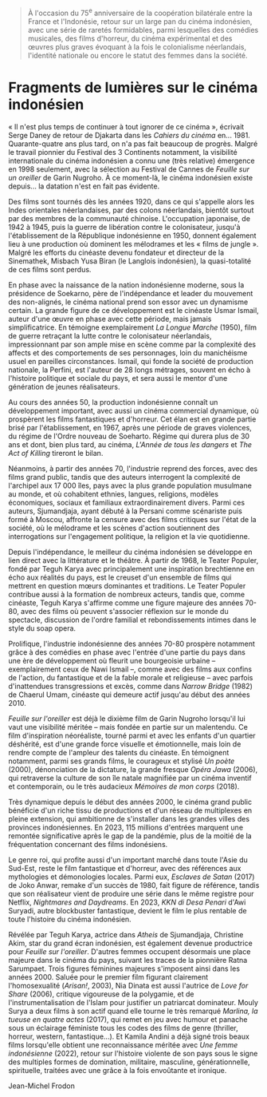 > À l'occasion du 75<sup>e</sup> anniversaire de la coopération bilatérale entre la France et l'Indonésie, retour sur un large pan du cinéma indonésien, avec une série de raretés formidables, parmi lesquelles des comédies musicales, des films d'horreur, du cinéma expérimental et des œuvres plus graves évoquant à la fois le colonialisme néerlandais, l'identité nationale ou encore le statut des femmes dans la société.

# Fragments de lumières sur le cinéma indonésien

« Il n'est plus temps de continuer à tout ignorer de ce cinéma », écrivait Serge Daney de retour de Djakarta dans les _Cahiers du cinéma_ en... 1981. Quarante-quatre ans plus tard, on n'a pas fait beaucoup de progrès. Malgré le travail pionnier du Festival des 3 Continents notamment, la visibilité internationale du cinéma indonésien a connu une (très relative) émergence en 1998 seulement, avec la sélection au Festival de Cannes de _Feuille sur un oreiller_ de Garin Nugroho. À ce moment-là, le cinéma indonésien existe depuis... la datation n'est en fait pas évidente.

Des films sont tournés dès les années 1920, dans ce qui s'appelle alors les Indes orientales néerlandaises, par des colons néerlandais, bientôt surtout par des membres de la communauté chinoise. L'occupation japonaise, de 1942 à 1945, puis la guerre de libération contre le colonisateur, jusqu'à l'établissement de la République indonésienne en 1950, donnent également lieu à une production où dominent les mélodrames et les « films de jungle ». Malgré les efforts du cinéaste devenu fondateur et directeur de la Sinemathek, Misbach Yusa Biran (le Langlois indonésien), la quasi-totalité de ces films sont perdus.

En phase avec la naissance de la nation indonésienne moderne, sous la présidence de Soekarno, père de l'indépendance et leader du mouvement des non-alignés, le cinéma national prend son essor avec un dynamisme certain. La grande figure de ce développement est le cinéaste Usmar Ismail, auteur d'une œuvre en phase avec cette période, mais jamais simplificatrice. En témoigne exemplairement _La Longue Marche_ (1950), film de guerre retraçant la lutte contre le colonisateur néerlandais, impressionnant par son ample mise en scène comme par la complexité des affects et des comportements de ses personnages, loin du manichéisme usuel en pareilles circonstances. Ismail, qui fonde la société de production nationale, la Perfini, est l'auteur de 28 longs métrages, souvent en écho à l'histoire politique et sociale du pays, et sera aussi le mentor d'une génération de jeunes réalisateurs.

Au cours des années 50, la production indonésienne connaît un développement important, avec aussi un cinéma commercial dynamique, où prospèrent les films fantastiques et d'horreur. Cet élan est en grande partie brisé par l'établissement, en 1967, après une période de graves violences, du régime de l'Ordre nouveau de Soeharto. Régime qui durera plus de 30 ans et dont, bien plus tard, au cinéma, _L'Année de tous les dangers_ et _The Act of Killing_ tireront le bilan.

Néanmoins, à partir des années 70, l'industrie reprend des forces, avec des films grand public, tandis que des auteurs interrogent la complexité de l'archipel aux 17 000 îles, pays avec la plus grande population musulmane au monde, et où cohabitent ethnies, langues, religions, modèles économiques, sociaux et familiaux extraordinairement divers. Parmi ces auteurs, Sjumandjaja, ayant débuté à la Persani comme scénariste puis formé à Moscou, affronte la censure avec des films critiques sur l'état de la société, où le mélodrame et les scènes d'action soutiennent des interrogations sur l'engagement politique, la religion et la vie quotidienne.

Depuis l'indépendance, le meilleur du cinéma indonésien se développe en lien direct avec la littérature et le théâtre. À partir de 1968, le Teater Populer, fondé par Teguh Karya avec principalement une inspiration brechtienne en écho aux réalités du pays, est le creuset d'un ensemble de films qui mettrent en question mœurs dominantes et traditions. Le Teater Populer contribue aussi à la formation de nombreux acteurs, tandis que, comme cinéaste, Teguh Karya s'affirme comme une figure majeure des années 70-80, avec des films où peuvent s'associer réflexion sur le monde du spectacle, discussion de l'ordre familial et rebondissements intimes dans le style du soap opera.

Prolifique, l'industrie indonésienne des années 70-80 prospère notamment grâce à des comédies en phase avec l'entrée d'une partie du pays dans une ère de développement où fleurit une bourgeoisie urbaine – exemplairement ceux de Nawi Ismail –, comme avec des films aux confins de l'action, du fantastique et de la fable morale et religieuse – avec parfois d'inattendues transgressions et excès, comme dans _Narrow Bridge_ (1982) de Chaerul Umam, cinéaste qui demeure actif jusqu'au début des années 2010.

_Feuille sur l'oreiller_ est déjà le dixième film de Garin Nugroho lorsqu'il lui vaut une visibilité méritée – mais fondée en partie sur un malentendu. Ce film d'inspiration néoréaliste, tourné parmi et avec les enfants d'un quartier déshérité, est d'une grande force visuelle et émotionnelle, mais loin de rendre compte de l'ampleur des talents du cinéaste. En témoignent notamment, parmi ses grands films, le courageux et stylisé _Un poète_ (2000), dénonciation de la dictature, la grande fresque _Opéra Jawa_ (2006), qui retraverse la culture de son île natale magnifiée par un cinéma inventif et contemporain, ou le très audacieux _Mémoires de mon corps_ (2018).

Très dynamique depuis le début des années 2000, le cinéma grand public bénéficie d'un riche tissu de productions et d'un réseau de multiplexes en pleine extension, qui ambitionne de s'installer dans les grandes villes des provinces indonésiennes. En 2023, 115 millions d'entrées marquent une remontée significative après le gap de la pandémie, plus de la moitié de la fréquentation concernant des films indonésiens.

Le genre roi, qui profite aussi d'un important marché dans toute l'Asie du Sud-Est, reste le film fantastique et d'horreur, avec des références aux mythologies et démonologies locales. Parmi eux, _Esclaves de Satan_ (2017) de Joko Anwar, remake d'un succès de 1980, fait figure de référence, tandis que son réalisateur vient de produire une série dans le même registre pour Netflix, _Nightmares and Daydreams_. En 2023, _KKN di Desa Penari_ d'Awi Suryadi, autre blockbuster fantastique, devient le film le plus rentable de toute l'histoire du cinéma indonésien.

Révélée par Teguh Karya, actrice dans _Atheis_ de Sjumandjaja, Christine Akim, star du grand écran indonésien, est également devenue productrice pour _Feuille sur l'oreiller_. D'autres femmes occupent désormais une place majeure dans le cinéma du pays, suivant les traces de la pionnière Ratna Sarumpaet. Trois figures féminines majeures s'imposent ainsi dans les années 2000. Saluée pour le premier film figurant clairement l'homosexualité (_Arisan!_, 2003), Nia Dinata est aussi l'autrice de _Love for Share_ (2006), critique vigoureuse de la polygamie, et de l'instrumentalisation de l'Islam pour justifier un patriarcat dominateur. Mouly Surya a deux films à son actif quand elle tourne le très remarqué _Marlina, la tueuse en quatre actes_ (2017), qui remet en jeu avec humour et panache sous un éclairage féministe tous les codes des films de genre (thriller, horreur, western, fantastique...). Et Kamila Andini a déjà signé trois beaux films lorsqu'elle obtient une reconnaissance méritée avec _Une femme indonésienne_ (2022), retour sur l'histoire violente de son pays sous le signe des multiples formes de domination, militaire, masculine, générationnelle, spirituelle, traitées avec une grâce à la fois envoûtante et ironique.

<div class="author">Jean-Michel Frodon</div>
